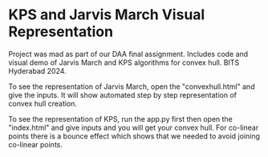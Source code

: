 # KPS and Jarvis March Visual Representation
Project was mad as part of our DAA final assignment. Includes code and visual demo of Jarvis March and KPS algorithms for convex hull. BITS Hyderabad 2024.

To see the representation of Jarvis March, open the "convexhull.html" and give the inputs. It will show automated step by step representation of convex hull creation.

To see the representation of KPS, run the app.py first then open the "index.html" and give inputs and you will get your convex hull. For co-linear points there is a bounce effect which shows that we needed to avoid joining co-linear points.
